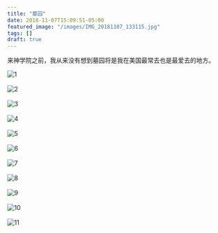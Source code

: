 ```yaml
---
title: "墓园"
date: 2018-11-07T15:09:51-05:00
featured_image: "/images/IMG_20181107_133115.jpg"
tags: []
draft: true
---
```

来神学院之前，我从来没有想到墓园将是我在美国最常去也是最爱去的地方。

![1]
<br><br>
![2]
<br><br>
![3]
<br><br>
![4]
<br><br>
![5]
<br><br>
![6]
<br><br>
![7]
<br><br>
![8]
<br><br>
![9]
<br><br>
![10]
<br><br>
![11]

[1]: 
/images/IMG_20181107_131139.jpg

[1]: 
/images/IMG_20181107_131231.jpg
[2]: 
/images/IMG_20181107_131314.jpg
[3]: 
/images/IMG_20181107_132019.jpg
[4]: 
/images/IMG_20181107_132249.jpg
[5]: 
/images/IMG_20181107_132322.jpg
[6]: 
/images/IMG_20181107_132856.jpg
[7]: 
/images/IMG_20181107_133115.jpg
[8]: 
/images/IMG_20181107_133807.jpg
[9]: 
/images/IMG_20181107_133953.jpg
[10]: 
/images/IMG_20181107_134244.jpg
[11]: 
/images/IMG_20181107_134312.jpg